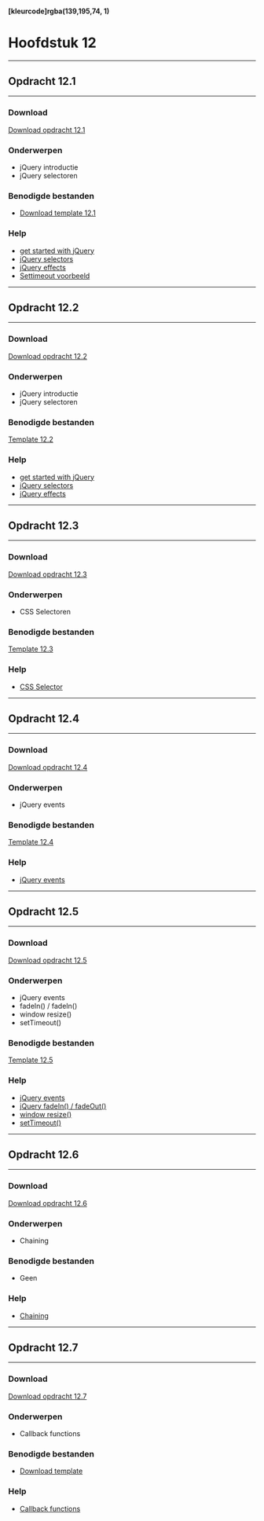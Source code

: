 #### [kleurcode]rgba(139,195,74, 1)

# Hoofdstuk 12

---
## Opdracht 12.1
---

### Download
<a href="https://elo.kw1c.nl/CMS/Studie/811%20ICT-Academie/811%20VakkenInhoud/%5BB.16%20JAV%5D%20Javascript/25187%20%C2%A0%20Applicatie-%20en%20mediaontwikkelaar/Periode%2003/Productie/02.%20Opdrachten/Opdracht%2012.1.pdf" target="_blank">Download opdracht 12.1</a>

### Onderwerpen
- jQuery introductie
- jQuery selectoren

### Benodigde bestanden
- <a href="https://elo.kw1c.nl/CMS/Studie/811%20ICT-Academie/811%20VakkenInhoud/%5BB.16%20JAV%5D%20Javascript/25187%20%C2%A0%20Applicatie-%20en%20mediaontwikkelaar/Periode%2003/Productie/03.%20Scripts/Template%2012.1.rar" target="_blank">Download template 12.1</a>

### Help
- <a href="https://www.w3schools.com/jquery/jquery_get_started.asp" target="_blank">get started with jQuery</a>
- <a href="https://www.w3schools.com/jquery/jquery_selectors.asp" target="_blank">jQuery selectors</a>
- <a href="https://www.w3schools.com/jquery/jquery_ref_effects.asp" target="_blank">jQuery effects</a>
- <a href="https://www.w3schools.com/jsref/tryit.asp?filename=tryjsref_win_settimeout1" target="_blank">Settimeout voorbeeld</a>



---
## Opdracht 12.2
---

### Download
<a href="https://elo.kw1c.nl/CMS/Studie/811%20ICT-Academie/811%20VakkenInhoud/%5BB.16%20JAV%5D%20Javascript/25187%20%C2%A0%20Applicatie-%20en%20mediaontwikkelaar/Periode%2003/Productie/02.%20Opdrachten/Opdracht%2012.2.pdf" target="_blank">Download opdracht 12.2</a>

### Onderwerpen
- jQuery introductie
- jQuery selectoren


### Benodigde bestanden
<a href="https://elo.kw1c.nl/CMS/Studie/811%20ICT-Academie/811%20VakkenInhoud/%5BB.16%20JAV%5D%20Javascript/25187%20%C2%A0%20Applicatie-%20en%20mediaontwikkelaar/Periode%2003/Productie/03.%20Scripts/Template%2012.2.zip" target="_blank">Template 12.2</a>

### Help
- <a href="https://www.w3schools.com/jquery/jquery_get_started.asp" target="_blank">get started with jQuery</a>
- <a href="https://www.w3schools.com/jquery/jquery_selectors.asp" target="_blank">jQuery selectors</a>
- <a href="https://www.w3schools.com/jquery/jquery_ref_effects.asp" target="_blank">jQuery effects</a>

---
## Opdracht 12.3
---

### Download
<a href="https://elo.kw1c.nl/CMS/Studie/811%20ICT-Academie/811%20VakkenInhoud/%5BB.16%20JAV%5D%20Javascript/25187%20%C2%A0%20Applicatie-%20en%20mediaontwikkelaar/Periode%2003/Productie/02.%20Opdrachten/Opdracht%2012.3.pdf" target="_blank">Download opdracht 12.3</a>

### Onderwerpen
- CSS Selectoren

### Benodigde bestanden
<a href="https://elo.kw1c.nl/CMS/Studie/811%20ICT-Academie/811%20VakkenInhoud/%5BB.16%20JAV%5D%20Javascript/25187%20%C2%A0%20Applicatie-%20en%20mediaontwikkelaar/Periode%2003/Productie/03.%20Scripts/Template%2012.3.rar" target="_blank">Template 12.3</a>

### Help
- <a href="https://www.w3schools.com/cssref/css_selectors.asp" target="_blank">CSS Selector</a>




---
## Opdracht 12.4
---

### Download
<a href="https://elo.kw1c.nl/CMS/Studie/811%20ICT-Academie/811%20VakkenInhoud/%5BB.16%20JAV%5D%20Javascript/25187%20%C2%A0%20Applicatie-%20en%20mediaontwikkelaar/Periode%2003/Productie/02.%20Opdrachten/Opdracht%2012.4.pdf" target="_blank">Download opdracht 12.4</a>

### Onderwerpen
- jQuery events

### Benodigde bestanden
<a href="https://elo.kw1c.nl/CMS/Studie/811%20ICT-Academie/811%20VakkenInhoud/%5BB.16%20JAV%5D%20Javascript/25187%20%C2%A0%20Applicatie-%20en%20mediaontwikkelaar/Periode%2003/Productie/03.%20Scripts/Template%2012.4.rar" target="_blank">Template 12.4</a>

### Help
- <a href="https://www.w3schools.com/jquery/jquery_events.asp" target="_blank">jQuery events</a>

---
## Opdracht 12.5
---

### Download
<a href="https://elo.kw1c.nl/CMS/Studie/811%20ICT-Academie/811%20VakkenInhoud/%5BB.16%20JAV%5D%20Javascript/25187%20%C2%A0%20Applicatie-%20en%20mediaontwikkelaar/Periode%2003/Productie/02.%20Opdrachten/Opdracht%2012.5.pdf" target="_blank">Download opdracht 12.5</a>

### Onderwerpen
- jQuery events
- fadeIn() / fadeIn()
- window resize()
- setTimeout()

### Benodigde bestanden
<a href="https://elo.kw1c.nl/CMS/Studie/811%20ICT-Academie/811%20VakkenInhoud/%5BB.16%20JAV%5D%20Javascript/25187%20%C2%A0%20Applicatie-%20en%20mediaontwikkelaar/Periode%2003/Productie/03.%20Scripts/Template%2012.5.rar" target="_blank">Template 12.5</a>

### Help
- <a href="https://www.w3schools.com/jquery/jquery_events.asp" target="_blank">jQuery events</a>
- <a href="https://www.w3schools.com/jquery/eff_fadein.asp" target="_blank">jQuery fadeIn() / fadeOut()</a>
- <a href="https://www.w3schools.com/jquery/event_resize.asp" target="_blank">window resize()</a>
- <a href="https://www.w3schools.com/jsref/met_win_settimeout.asp" target="_blank">setTimeout()</a>



---
## Opdracht 12.6
---

### Download
<a href="https://elo.kw1c.nl/CMS/Studie/811%20ICT-Academie/811%20VakkenInhoud/%5BB.16%20JAV%5D%20Javascript/25187%20%C2%A0%20Applicatie-%20en%20mediaontwikkelaar/Periode%2003/Productie/02.%20Opdrachten/Opdracht%2012.6.pdf" target="_blank">Download opdracht 12.6</a>

### Onderwerpen
- Chaining

### Benodigde bestanden
- Geen

### Help
- <a href="https://www.w3schools.com/jquery/jquery_chaining.asp" target="_blank">Chaining</a>

---
## Opdracht 12.7
---

### Download
<a href="https://elo.kw1c.nl/CMS/Studie/811%20ICT-Academie/811%20VakkenInhoud/%5BB.16%20JAV%5D%20Javascript/25187%20%C2%A0%20Applicatie-%20en%20mediaontwikkelaar/Periode%2003/Productie/02.%20Opdrachten/Opdracht%2012.7.pdf" target="_blank">Download opdracht 12.7</a>

### Onderwerpen
- Callback functions

### Benodigde bestanden
- <a href="https://elo.kw1c.nl/CMS/Studie/811%20ICT-Academie/811%20VakkenInhoud/%5BB.16%20JAV%5D%20Javascript/25187%20%C2%A0%20Applicatie-%20en%20mediaontwikkelaar/Periode%2003/Productie/03.%20Scripts/Template%2012.7.rar" target="blank">Download template</a>

### Help
- <a href="https://www.w3schools.com/jquery/jquery_callback.asp" target="_blank">Callback functions</a>

<!--

---
## Opdracht 12.8
---

### Download
<a href="https://elo.kw1c.nl/CMS/Studie/811%20ICT-Academie/811%20VakkenInhoud/%5BB.16%20JAV%5D%20Javascript/25187%20%C2%A0%20Applicatie-%20en%20mediaontwikkelaar/Periode%2003/Productie/02.%20Opdrachten/Opdracht%2012.8.pdf" target="_blank">Download opdracht 12.8</a>

### Onderwerpen
- each()
- .addClass()
- .removeClass()
- .hasClass()
- .remove()
- .text()
- this

### Benodigde bestanden
- <a href="https://elo.kw1c.nl/CMS/Studie/811%20ICT-Academie/811%20VakkenInhoud/%5BB.16%20JAV%5D%20Javascript/25187%20%C2%A0%20Applicatie-%20en%20mediaontwikkelaar/Periode%2003/Productie/03.%20Scripts/Template%2012.8.rar" target="blank">Download template</a>

### Help
- <a href="https://www.w3schools.com/jquery/misc_each.asp" target="_blank">each()</a>
- <a href="https://www.w3schools.com/jquery/html_addclass.asp" target="_blank">.addClass()</a>
- <a href="https://www.w3schools.com/jquery/html_hasclass.asp" target="_blank">.hasClass()</a>
- <a href="https://www.w3schools.com/jquery/jquery_dom_remove.asp" target="_blank">.remove()</a>
- <a href="https://www.w3schools.com/jquery/html_text.asp" target="_blank">.text()</a>
- <a href="https://www.w3schools.com/jquery/tryit.asp?filename=tryjquery_click" target="_blank">this</a>


---
## Opdracht 12.9
---

### Download
<a href="https://elo.kw1c.nl/CMS/Studie/811%20ICT-Academie/811%20VakkenInhoud/%5BB.16%20JAV%5D%20Javascript/25187%20%C2%A0%20Applicatie-%20en%20mediaontwikkelaar/Periode%2003/Productie/02.%20Opdrachten/Opdracht%2012.9.pdf" target="_blank">Download opdracht 12.9</a>

### Onderwerpen
- each()
- .remove()
- .text()
- this

### Benodigde bestanden
- <a href="https://elo.kw1c.nl/CMS/Studie/811%20ICT-Academie/811%20VakkenInhoud/%5BB.16%20JAV%5D%20Javascript/25187%20%C2%A0%20Applicatie-%20en%20mediaontwikkelaar/Periode%2003/Productie/03.%20Scripts/Template%2012.9.rar" target="blank">Download template</a>

### Help
- <a href="https://www.w3schools.com/jquery/misc_each.asp" target="_blank">each()</a>
- <a href="https://www.w3schools.com/jquery/html_text.asp" target="_blank">.text()</a>
- <a href="https://www.w3schools.com/jquery/tryit.asp?filename=tryjquery_click" target="_blank">this</a>

-->